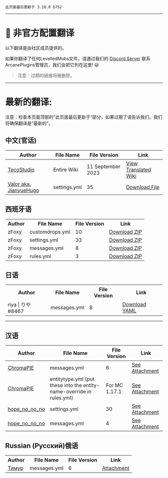 ```
此页面最后更新于 3.10.0 b752
```

***

# 🎌 非官方配置翻译

以下翻译是由社区成员提供的。

如果你翻译了任何LevelledMobs文件，请通过我们的 <a href="https://www.discord.io/arcaneplugins">Discord Server</a> 联系ArcanePlugins管理员，我们会把它列在这里! :smiley:

> 注意：过期的链接将被删除。

***

# 最新的翻译:
注意：检查本页面顶部的”此页面最后更新于“部分，如果过期了请告诉我们，我们将确保翻译是”最新的“。

## 中文(官话)

| Author                | File Name   | File Version      | Link                                                         |
| --------------------- | ----------- | ----------------- | ------------------------------------------------------------ |
| [TecoStudio](https://github.com/Tecostudio) | Entire Wiki | 11 September 2023 | [View Translated Wiki](https://github.com/TecoStudio/LevelledMobs-Wiki-zh_CN/wiki) |
| [Valor aka. JianyueHugo](https://github.com/JianyueLab)   | settings.yml | 35 | [Download File](https://share.jianyuelab.cc/d/Game/Minecraft/Plugins/LevelledMob/settings.yml) |

## 西班牙语

<table>
    <tr>
        <th>Author</th>
        <th>File Name</th>
        <th>File Version</th>
        <th>Link</th>
    </tr>
    <tr>
        <td>zFoxy</td>
        <td>customdrops.yml</td>
        <td>10</td>
        <td><a href="https://www.spigotmc.org/threads/levelledmobs.412953/page-22#post-4394524">Download ZIP</a></td>
    </tr>
    <tr>
        <td>zFoxy</td>
        <td>settings.yml</td>
        <td>33</td>
        <td><a href="https://www.spigotmc.org/threads/levelledmobs.412953/page-22#post-4394524">Download ZIP</a></td>
    </tr>
    <tr>
        <td>zFoxy</td>
        <td>messages.yml</td>
        <td>8</td>
        <td><a href="https://www.spigotmc.org/threads/levelledmobs.412953/page-22#post-4394524">Download ZIP</a></td>
    </tr>
    <tr>
        <td>zFoxy</td>
        <td>rules.yml</td>
        <td>3</td>
        <td><a href="https://www.spigotmc.org/threads/levelledmobs.412953/page-22#post-4394524">Download ZIP</a></td>
    </tr>
</table>

## 日语

<table>
    <tr>
        <th>Author</th>
        <th>File Name</th>
        <th>File Version</th>
        <th>Link</th>
    </tr>
    <tr>
        <td>riya | りや#8467</td>
        <td>messages.yml</td>
        <td>8</td>
        <td><a href="https://cdn.discordapp.com/attachments/760051505067458590/1102653509897297950/messages.yml">Download YAML</a></td>
    </tr>
</table>


***

## 汉语

| Author                                                    | File Name                                                    | File Version  | Link                                                         |
| --------------------------------------------------------- | ------------------------------------------------------------ | ------------- | ------------------------------------------------------------ |
| [ChromaPIE](https://github.com/ChromaPIE)                 | messages.yml                                                 | 6             | [See Attachment](https://github.com/lokka30/LevelledMobs/files/7379356/lm-zh_cn-locale.zip) |
| [ChromaPIE](https://github.com/ChromaPIE)                 | entitytype.yml (put these into the entity-name-override in rules.yml) | For MC 1.17.1 | [See Attachment](https://github.com/lokka30/LevelledMobs/files/7379356/lm-zh_cn-locale.zip) |
| [hope_no_no_no](https://www.spigotmc.org/members/466850/) | settings.yml                                                 | 30            | [See Attachment](https://www.spigotmc.org/threads/levelledmobs-for-1-14-x-1-17-x.412953/page-13#post-4210797) |
| [hope_no_no_no](https://www.spigotmc.org/members/466850/) | messages.yml                                                 | 4             | [See Attachment](https://www.spigotmc.org/threads/levelledmobs-for-1-14-x-1-17-x.412953/page-13#post-4210797) |

## Russian (Русский)俄语

<table>
    <tr>
        <th>Author</th>
        <th>File Name</th>
        <th>File Version</th>
        <th>Link</th>
    </tr>
    <tr>
        <td><a href="#">Тимур</a></td>
        <td>messages.yml</td>
        <td>6</td>
        <td><a href="https://pastebin.com/UPfxAC7V">Attachment</a></td>
    </tr>
</table>
